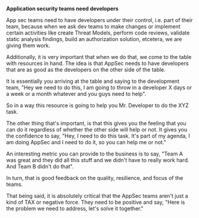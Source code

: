 **Application security teams need developers**

App sec teams need to have developers under their control, i.e. part of their team, because when we ask dev teams to make changes or implement certain activities like create Threat Models, perform code reviews, validate static analysis findings, build an authorization solution, etcetera, we are giving them work.

Additionally, it is very important that when we do that, we come to the table with resources in hand. The idea is that AppSec needs to have developers that are as good as the developers on the other side of the table.

It is essentially you arriving at the table and saying to the development team, "Hey we need to do this, I am going to throw in a developer X days or a week or a month whatever and you guys need to help".

So in a way this resource is going to help you Mr. Developer to do the XYZ task.

The other thing that's important, is that this gives you the feeling that you can do it regardless of whether the other side will help or not. It gives you the confidence to say, "Hey, I need to do this task. It's part of my agenda, I am doing AppSec and I need to do it, so you can help me or not."

An interesting metric you can provide to the business is to say, "Team A was great and they did all this stuff and we didn't have to really work hard. And Team B didn't do that".

In turn, that is good feedback on the quality, resilience, and focus of the teams.

That being said, it is absolutely critical that the AppSec teams aren't just a kind of TAX or negative force. They need to be positive and say, "Here is the problem we need to address, let's solve it together."
